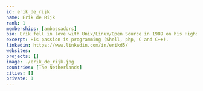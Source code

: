 ```yaml
---
id: erik_de_rijk
name: Erik de Rijk
rank: 1
memberships: [ambassadors]
bio: Erik fell in love with Unix/Linux/Open Source in 1989 on his Highschool and it never left him. His passion is programming (Shell, php, C and C++) but last few years barely been able to sit behind a Linux terminal to write some proper code (although his hands are itching whenever he sees the crap that is floating out there). Co-founded Unix Support Nederland (USN) with 8 other students and now co-founder and head of a Linux consultancy company (Proxy) with 50 highly qualified Unix/Linux/Open Source technicians in the Netherlands (who call themselves Nerds...). Ambassador fell in love with Threefold After the software/OS revolution that Linux invoked, we need a similar revolution in compute and storage and the ThreeFold foundation may be the spark we need to start this. 
excerpt: His passion is programming (Shell, php, C and C++).
linkedin: https://www.linkedin.com/in/erikd5/
websites: 
projects: []
image: ./erik_de_rijk.jpg
countries: [The Netherlands]
cities: []
private: 1
---
```

